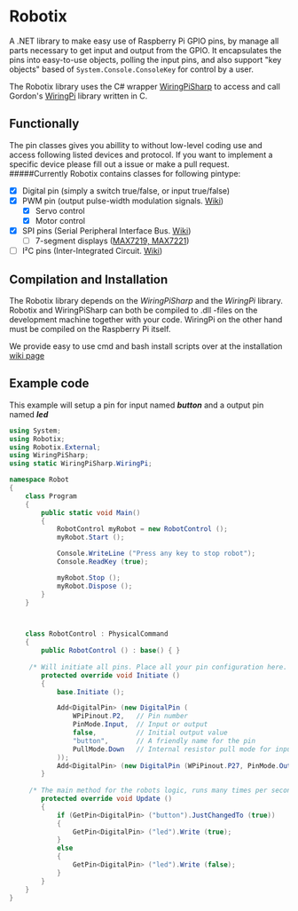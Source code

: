 Robotix
=======

A .NET library to make easy use of Raspberry Pi GPIO pins, by manage all parts necessary to get input and output from the GPIO.
It encapsulates the pins into easy-to-use objects, polling the input pins, and also support "key objects" based of  `System.Console.ConsoleKey` for control by a user.

The Robotix library uses the C# wrapper [WiringPiSharp](https://github.com/monkcs/WiringPiSharp) to access and call Gordon's [WiringPi](http://wiringpi.com "WiringPi homepage") library written in C.

Functionally
------------
The pin classes gives you abillity to without low-level coding use and access following listed devices and protocol. If you want to implement a specific device please fill out a issue or make a pull request.
#####Currently Robotix contains classes for following pintype:

- [x] Digital pin (simply a switch true/false, or input true/false)
- [x] PWM pin (output pulse-width modulation signals. [Wiki](https://en.wikipedia.org/wiki/Pulse-width_modulation))
  - [x] Servo control
  - [x] Motor control
- [x] SPI pins (Serial Peripheral Interface Bus. [Wiki](https://en.wikipedia.org/wiki/Serial_Peripheral_Interface_Bus))
  - [ ] 7-segment displays ([MAX7219, MAX7221](https://www.maximintegrated.com/en/products/power/display-power-control/MAX7221.html))
- [ ] I²C pins (Inter-Integrated Circuit. [Wiki](https://en.wikipedia.org/wiki/I%C2%B2C))

Compilation and Installation
----------------------------

The Robotix library depends on the _WiringPiSharp_ and the _WiringPi_ library. Robotix and WiringPiSharp can both be compiled to .dll -files on the development machine together with your code. WiringPi on the other hand must be compiled on the Raspberry Pi itself.

We provide easy to use cmd and bash install scripts over at the installation [wiki page](https://github.com/monkcs/Robotix/wiki/Installation)

Example code
------------

This example will setup a pin for input named __*button*__ and a output pin named __*led*__

```C#
using System;
using Robotix;
using Robotix.External;
using WiringPiSharp;
using static WiringPiSharp.WiringPi;

namespace Robot
{
	class Program
	{
		public static void Main() 
		{
			RobotControl myRobot = new RobotControl ();
			myRobot.Start ();

			Console.WriteLine ("Press any key to stop robot");
			Console.ReadKey (true);

			myRobot.Stop ();
			myRobot.Dispose ();
		}
	}



	class RobotControl : PhysicalCommand
	{
		public RobotControl () : base() { }
		
     /* Will initiate all pins. Place all your pin configuration here. */
		protected override void Initiate ()
		{
			base.Initiate ();

			Add<DigitalPin> (new DigitalPin (
				WPiPinout.P2,   // Pin number
				PinMode.Input,  // Input or output
				false,          // Initial output value
				"button",       // A friendly name for the pin
				PullMode.Down   // Internal resistor pull mode for input pins
			));
			Add<DigitalPin> (new DigitalPin (WPiPinout.P27, PinMode.Output, false, "led", PullMode.Off));
		}
		
     /* The main method for the robots logic, runs many times per second */
		protected override void Update ()
		{
			if (GetPin<DigitalPin> ("button").JustChangedTo (true))
			{
				GetPin<DigitalPin> ("led").Write (true);
			} 
			else
			{
				GetPin<DigitalPin> ("led").Write (false);
			}
		}
	}
}
```
